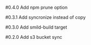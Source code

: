 #0.4.0
Add npm prune option

#0.3.1
Add syncronize instead of copy

#0.3.0
Add smild-build target

#0.2.0
Add s3 bucket sync